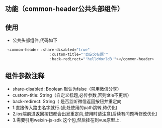 ## 功能（common-header公共头部组件）
## 使用
* 公共头部组件,代码如下
```bash
 <common-header :share-disabled="true"
                    :custom-title="'自定义标题'"
                    :back-redirect="'helloWorld3'"></common-header>
```
## 组件参数注释
*  share-disabled: Boolean 默认为false（禁用微信分享）
*  custom-title: String（自定义标题,必传参数,否则title不更新）
* back-redirect: String（  是否监听微信返回按钮并重定向
* 1.直接传入路由名字就行.(此处使用的path跳转,待优化)
* 2.ios端前进返回按钮都会出发重定向,使用时请注意(后续有问题再修改优化)
* 3.需要引用weixin-js-sdk 这个包,然后挂在到vue原型上.


